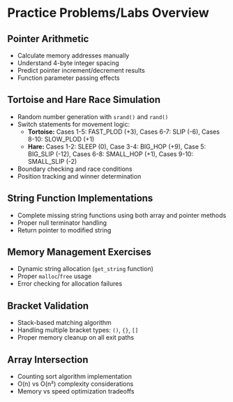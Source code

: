 # Practice Problems/Labs Overview

## Pointer Arithmetic
- Calculate memory addresses manually
- Understand 4-byte integer spacing
- Predict pointer increment/decrement results
- Function parameter passing effects

## Tortoise and Hare Race Simulation
- Random number generation with `srand()` and `rand()`
- Switch statements for movement logic:
  - **Tortoise:** Cases 1-5: FAST_PLOD (+3), Cases 6-7: SLIP (-6), Cases 8-10: SLOW_PLOD (+1)
  - **Hare:** Cases 1-2: SLEEP (0), Case 3-4: BIG_HOP (+9), Case 5: BIG_SLIP (-12), Cases 6-8: SMALL_HOP (+1), Cases 9-10: SMALL_SLIP (-2)
- Boundary checking and race conditions
- Position tracking and winner determination

## String Function Implementations
- Complete missing string functions using both array and pointer methods
- Proper null terminator handling
- Return pointer to modified string

## Memory Management Exercises
- Dynamic string allocation (`get_string` function)
- Proper `malloc`/`free` usage
- Error checking for allocation failures

## Bracket Validation
- Stack-based matching algorithm
- Handling multiple bracket types: `()`, `{}`, `[]`
- Proper memory cleanup on all exit paths

## Array Intersection
- Counting sort algorithm implementation
- O(n) vs O(n²) complexity considerations
- Memory vs speed optimization tradeoffs
